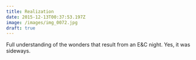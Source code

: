 ```yaml
---
title: Realization
date: 2015-12-13T00:37:53.197Z
image: /images/img_0072.jpg
draft: true
---
```

Full understanding of the wonders that result from an E&C night.  Yes, it was sideways.
